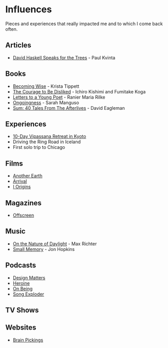 # Influences

Pieces and experiences that really impacted me and to which I come back often.

## Articles

- [David Haskell Speaks for the Trees](https://www.outsideonline.com/2167116/david-haskell-speaks-trees) - Paul Kvinta

## Books

- [Becoming Wise](https://www.goodreads.com/book/show/25894085-becoming-wise) - Krista Tippett
- [The Courage to Be Disliked](https://www.goodreads.com/book/show/41954904-the-courage-to-be-disliked) - Ichiro Kishimi and Fumitake Koga
- [Letters to a Young Poet](https://www.goodreads.com/book/show/9688875-letters-to-a-young-poet) - Ranier Maria Rilke
- [Ongoingness](http://www.sarahmanguso.com/ongoingness) - Sarah Manguso
- [Sum: 40 Tales From The Afterlives](https://www.goodreads.com/book/show/6310840-sum) - David Eagleman

## Experiences

- [10-Day Vipassana Retreat in Kyoto](https://www.dhamma.org/en/schedules/schbhanu)
- Driving the Ring Road in Iceland
- First solo trip to Chicago

## Films

- [Another Earth](https://www.imdb.com/title/tt1549572/)
- [Arrival](https://www.imdb.com/title/tt2543164/)
- [I Origins](https://www.imdb.com/title/tt2884206/)

## Magazines

- [Offscreen](https://www.offscreenmag.com/)

## Music

- [On the Nature of Daylight](https://www.youtube.com/watch?v=tUMc_-Bcunk) - Max Richter
- [Small Memory](https://www.youtube.com/watch?v=0cVTciqYuPY) - Jon Hopkins

## Podcasts

- [Design Matters](https://www.designmattersmedia.com/designmatters)
- [Heroine](https://majomolfino.com/podcast)
- [On Being](https://onbeing.org/series/podcast/)
- [Song Exploder](http://songexploder.net/)

## TV Shows

## Websites

- [Brain Pickings](https://www.brainpickings.org/)
